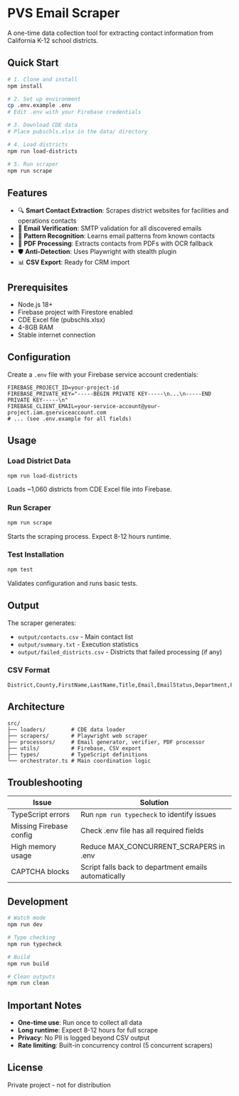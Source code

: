 # PVS Email Scraper

A one-time data collection tool for extracting contact information from California K-12 school districts.

## Quick Start

```bash
# 1. Clone and install
npm install

# 2. Set up environment
cp .env.example .env
# Edit .env with your Firebase credentials

# 3. Download CDE data
# Place pubschls.xlsx in the data/ directory

# 4. Load districts
npm run load-districts

# 5. Run scraper
npm run scrape
```

## Features

- 🔍 **Smart Contact Extraction**: Scrapes district websites for facilities and operations contacts
- 📧 **Email Verification**: SMTP validation for all discovered emails
- 🤖 **Pattern Recognition**: Learns email patterns from known contacts
- 📄 **PDF Processing**: Extracts contacts from PDFs with OCR fallback
- 🛡️ **Anti-Detection**: Uses Playwright with stealth plugin
- 📊 **CSV Export**: Ready for CRM import

## Prerequisites

- Node.js 18+
- Firebase project with Firestore enabled
- CDE Excel file (pubschls.xlsx)
- 4-8GB RAM
- Stable internet connection

## Configuration

Create a `.env` file with your Firebase service account credentials:

```env
FIREBASE_PROJECT_ID=your-project-id
FIREBASE_PRIVATE_KEY="-----BEGIN PRIVATE KEY-----\n...\n-----END PRIVATE KEY-----\n"
FIREBASE_CLIENT_EMAIL=your-service-account@your-project.iam.gserviceaccount.com
# ... (see .env.example for all fields)
```

## Usage

### Load District Data
```bash
npm run load-districts
```
Loads ~1,060 districts from CDE Excel file into Firebase.

### Run Scraper
```bash
npm run scrape
```
Starts the scraping process. Expect 8-12 hours runtime.

### Test Installation
```bash
npm test
```
Validates configuration and runs basic tests.

## Output

The scraper generates:
- `output/contacts.csv` - Main contact list
- `output/summary.txt` - Execution statistics
- `output/failed_districts.csv` - Districts that failed processing (if any)

### CSV Format
```csv
District,County,FirstName,LastName,Title,Email,EmailStatus,Department,Phone,Website,Confidence,ScrapedAt
```

## Architecture

```
src/
├── loaders/        # CDE data loader
├── scrapers/       # Playwright web scraper
├── processors/     # Email generator, verifier, PDF processor
├── utils/          # Firebase, CSV export
├── types/          # TypeScript definitions
└── orchestrator.ts # Main coordination logic
```

## Troubleshooting

| Issue | Solution |
|-------|----------|
| TypeScript errors | Run `npm run typecheck` to identify issues |
| Missing Firebase config | Check .env file has all required fields |
| High memory usage | Reduce MAX_CONCURRENT_SCRAPERS in .env |
| CAPTCHA blocks | Script falls back to department emails automatically |

## Development

```bash
# Watch mode
npm run dev

# Type checking
npm run typecheck

# Build
npm run build

# Clean outputs
npm run clean
```

## Important Notes

- **One-time use**: Run once to collect all data
- **Long runtime**: Expect 8-12 hours for full scrape
- **Privacy**: No PII is logged beyond CSV output
- **Rate limiting**: Built-in concurrency control (5 concurrent scrapers)

## License

Private project - not for distribution
